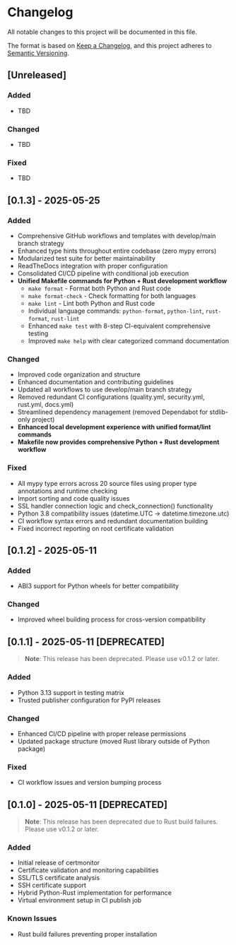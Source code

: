 # Changelog

All notable changes to this project will be documented in this file.

The format is based on [Keep a Changelog](https://keepachangelog.com/en/1.0.0/),
and this project adheres to [Semantic Versioning](https://semver.org/spec/v2.0.0.html).

## [Unreleased]

### Added
- TBD

### Changed
- TBD

### Fixed
- TBD

## [0.1.3] - 2025-05-25

### Added
- Comprehensive GitHub workflows and templates with develop/main branch strategy
- Enhanced type hints throughout entire codebase (zero mypy errors)
- Modularized test suite for better maintainability
- ReadTheDocs integration with proper configuration
- Consolidated CI/CD pipeline with conditional job execution
- **Unified Makefile commands for Python + Rust development workflow**
  - `make format` - Format both Python and Rust code
  - `make format-check` - Check formatting for both languages
  - `make lint` - Lint both Python and Rust code
  - Individual language commands: `python-format`, `python-lint`, `rust-format`, `rust-lint`
  - Enhanced `make test` with 8-step CI-equivalent comprehensive testing
  - Improved `make help` with clear categorized command documentation

### Changed
- Improved code organization and structure
- Enhanced documentation and contributing guidelines
- Updated all workflows to use develop/main branch strategy
- Removed redundant CI configurations (quality.yml, security.yml, rust.yml, docs.yml)
- Streamlined dependency management (removed Dependabot for stdlib-only project)
- **Enhanced local development experience with unified format/lint commands**
- **Makefile now provides comprehensive Python + Rust development workflow**

### Fixed
- All mypy type errors across 20 source files using proper type annotations and runtime checking
- Import sorting and code quality issues
- SSL handler connection logic and check_connection() functionality
- Python 3.8 compatibility issues (datetime.UTC → datetime.timezone.utc)
- CI workflow syntax errors and redundant documentation building
- Fixed incorrect reporting on root certificate validation

## [0.1.2] - 2025-05-11

### Added
- ABI3 support for Python wheels for better compatibility

### Changed
- Improved wheel building process for cross-version compatibility

## [0.1.1] - 2025-05-11 [DEPRECATED]

> **Note**: This release has been deprecated. Please use v0.1.2 or later.

### Added
- Python 3.13 support in testing matrix
- Trusted publisher configuration for PyPI releases

### Changed
- Enhanced CI/CD pipeline with proper release permissions
- Updated package structure (moved Rust library outside of Python package)

### Fixed
- CI workflow issues and version bumping process

## [0.1.0] - 2025-05-11 [DEPRECATED]

> **Note**: This release has been deprecated due to Rust build failures. Please use v0.1.2 or later.

### Added
- Initial release of certmonitor
- Certificate validation and monitoring capabilities
- SSL/TLS certificate analysis
- SSH certificate support
- Hybrid Python-Rust implementation for performance
- Virtual environment setup in CI publish job

### Known Issues
- Rust build failures preventing proper installation
